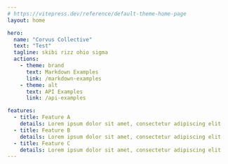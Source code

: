 ```yaml
---
# https://vitepress.dev/reference/default-theme-home-page
layout: home

hero:
  name: "Corvus Collective"
  text: "Test"
  tagline: skibi rizz ohio sigma
  actions:
    - theme: brand
      text: Markdown Examples
      link: /markdown-examples
    - theme: alt
      text: API Examples
      link: /api-examples

features:
  - title: Feature A
    details: Lorem ipsum dolor sit amet, consectetur adipiscing elit
  - title: Feature B
    details: Lorem ipsum dolor sit amet, consectetur adipiscing elit
  - title: Feature C
    details: Lorem ipsum dolor sit amet, consectetur adipiscing elit
---
```


